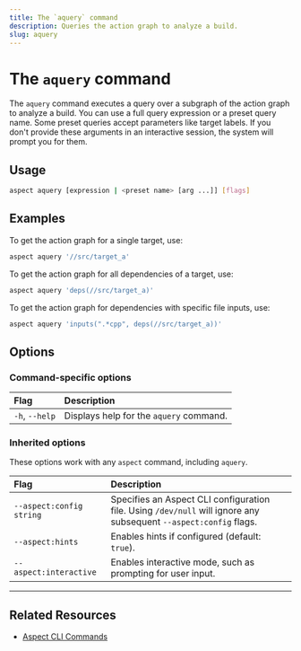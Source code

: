 ```yaml
---
title: The `aquery` command
description: Queries the action graph to analyze a build.
slug: aquery
---
```


# The `aquery` command

The `aquery` command executes a query over a subgraph of the action graph to analyze a build. You can use a full query expression or a preset query name. Some preset queries accept parameters like target labels. If you don't provide these arguments in an interactive session, the system will prompt you for them.

## Usage

```sh
aspect aquery [expression | <preset name> [arg ...]] [flags]
```

## Examples

To get the action graph for a single target, use:

```sh
aspect aquery '//src/target_a'
```

To get the action graph for all dependencies of a target, use:

```sh
aspect aquery 'deps(//src/target_a)'
```

To get the action graph for dependencies with specific file inputs, use:

```sh
aspect aquery 'inputs(".*cpp", deps(//src/target_a))'
```

## Options

### Command-specific options

| Flag | Description |
| :--- | :--- |
| `-h`, `--help` | Displays help for the `aquery` command. |

### Inherited options

These options work with any `aspect` command, including `aquery`.

| Flag | Description |
| :--- | :--- |
| `--aspect:config string` | Specifies an Aspect CLI configuration file. Using `/dev/null` will ignore any subsequent `--aspect:config` flags. |
| `--aspect:hints` | Enables hints if configured (default: `true`). |
| `--aspect:interactive` | Enables interactive mode, such as prompting for user input. |

-----

## Related Resources

  * [Aspect CLI Commands](https://www.google.com/search?q=/reference/cli-commands)